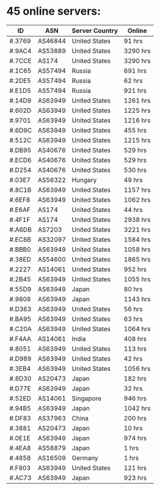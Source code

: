 # 45 online servers:

| ID | ASN | Server Country | Online |
| ------ | ------ | ------ | ------ |
| #.3769 | AS46844 | United States | 91 hrs |
| #.9AC4 | AS53889 | United States | 3290 hrs |
| #.7CCE | AS174 | United States | 3290 hrs |
| #.1C65 | AS57494 | Russia | 691 hrs |
| #.2DE5 | AS57494 | Russia | 62 hrs |
| #.E1D5 | AS57494 | Russia | 921 hrs |
| #.14D9 | AS63949 | United States | 1261 hrs |
| #.602D | AS63949 | United States | 1225 hrs |
| #.9701 | AS63949 | United States | 1216 hrs |
| #.6D9C | AS63949 | United States | 455 hrs |
| #.512C | AS63949 | United States | 1215 hrs |
| #.DB95 | AS40676 | United States | 529 hrs |
| #.ECD6 | AS40676 | United States | 529 hrs |
| #.D254 | AS40676 | United States | 530 hrs |
| #.03E7 | AS56322 | Hungary | 49 hrs |
| #.8C1B | AS63949 | United States | 1157 hrs |
| #.6EF8 | AS63949 | United States | 1062 hrs |
| #.E6AF | AS174 | United States | 44 hrs |
| #.4F1F | AS174 | United States | 2938 hrs |
| #.A6DB | AS7203 | United States | 3221 hrs |
| #.EC8B | AS32097 | United States | 1584 hrs |
| #.BBB0 | AS63949 | United States | 1058 hrs |
| #.38ED | AS54600 | United States | 1865 hrs |
| #.2227 | AS14061 | United States | 952 hrs |
| #.2B45 | AS63949 | United States | 1055 hrs |
| #.55D9 | AS63949 | Japan | 80 hrs |
| #.9808 | AS63949 | Japan | 1143 hrs |
| #.D363 | AS63949 | United States | 56 hrs |
| #.BA95 | AS63949 | United States | 63 hrs |
| #.C20A | AS63949 | United States | 1064 hrs |
| #.F4AA | AS14061 | India | 408 hrs |
| #.8051 | AS63949 | United States | 113 hrs |
| #.D989 | AS63949 | United States | 42 hrs |
| #.3EB4 | AS63949 | United States | 1056 hrs |
| #.8D30 | AS20473 | Japan | 182 hrs |
| #.D77E | AS63949 | Japan | 32 hrs |
| #.52ED | AS14061 | Singapore | 946 hrs |
| #.94B5 | AS63949 | Japan | 1042 hrs |
| #.DF83 | AS37963 | China | 200 hrs |
| #.3881 | AS20473 | Japan | 10 hrs |
| #.0E1E | AS63949 | Japan | 974 hrs |
| #.4EA8 | AS58879 | Japan | 1 hrs |
| #.4858 | AS16509 | Germany | 1 hrs |
| #.F803 | AS63949 | United States | 121 hrs |
| #.AC73 | AS63949 | Japan | 923 hrs |

